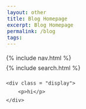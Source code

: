 ```yaml
---
layout: other
title: Blog Homepage
excerpt: Blog Homepage
permalink: /blog
tags:
---
```


<div id = "flex container">
	<div id = "sidebar">
		<nav>{% include nav.html %}</nav>
		{% include search.html %}
	</div>
	
	<div class = "display">
		<p>hi</p>
	</div>
</div>

<style>
	.sidebar {
		height: 100%;
		width: 25rem;
		position: fixed;
		z-index: 1;
		top: 0;
		left: 0;
		background-color: #98bd95;
		overflow-x: hidden;
		padding-top: 10px;
	}
	.search_res {
		list-style: none;
		text-decoration: none;
		color: #555555;
	}
	
	.display {
		margin-left: 25rem;
	}
	
	.flex-container {
		display: flex;
	}
	
	nav {
		width: inherit;
	}
	
	a {
	    transition: background 300ms;
	    padding: 0 0.1em;
	    text-decoration: none;
	    border-bottom: 1px solid #d9d9d9;
	    color: #1a1a1a;
	}
	body {
    box-sizing: content-box;
    font-family: -apple-system,BlinkMacSystemFont,Segoe UI,Helvetica,Arial,sans-serif,Apple Color Emoji,Segoe UI Emoji,Segoe UI Symbol;
    line-height: 1.7;
    overflow-x: hidden;
    color: #333;
    font-size: 1rem;
    max-width: 63em;
	}
</style>